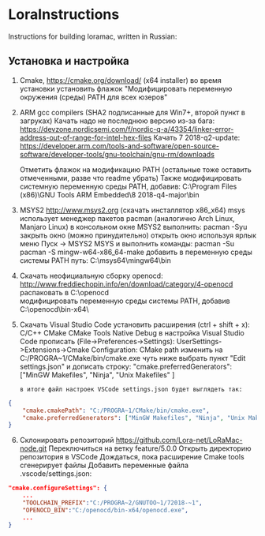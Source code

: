 # LoraInstructions
Instructions for building loramac, written in Russian:
## Установка и настройка
1.  Cmake, 
    https://cmake.org/download/ (x64 installer)
    во время установки установить флажок "Модифицировать переменную окружения (среды) PATH для всех юзеров"

2.  ARM gcc compilers (SHA2 подписанные для Win7+, второй пункт в загруках)
    Качать надо не последнюю версию из-за бага: https://devzone.nordicsemi.com/f/nordic-q-a/43354/linker-error-address-out-of-range-for-intel-hex-files
    Качать 7 2018-q2-update: https://developer.arm.com/tools-and-software/open-source-software/developer-tools/gnu-toolchain/gnu-rm/downloads
    
    Отметить флажок на модификацию PATH (остальные тоже оставить отмеченными, разве что readme убрать)
    Также модифицировать системную переменную среды PATH, добавив: C:\Program Files (x86)\GNU Tools ARM Embedded\8 2018-q4-major\bin
    
3.  MSYS2
    http://www.msys2.org (скачать инсталлятор x86_x64)
    msys использует менеджер пакетов pacman (аналогично Arch Linux, Manjaro Linux)
    в консольном окне MSYS2 выполнить:
        pacman -Syu
        закрыть окно (можно принудительно)
        открыть окно используя ярлык меню Пуск -> MSYS2 MSYS и выполнить команды:
        pacman -Su
        pacman -S mingw-w64-x86_64-make
        добавить в переменную среды системы PATH путь: C:\msys64\mingw64\bin

4.  Скачать неофициальную сборку openocd: 
    http://www.freddiechopin.info/en/download/category/4-openocd
    распаковать в C:\openocd\
    модифицировать переменную среды системы PATH, добавив C:\openocd\bin-x64\
    
5.  Скачать Visual Studio Code
    установить расширения (ctrl + shift + x):
        C/C++
        CMake
        CMake Tools
        Native Debug
    в настройка Visual Studio Code прописать (File->Preferences->Settings): 
        UserSettings->Extensions->Cmake Configuration:
            CMake path изменить на C:/PROGRA~1/CMake/bin/cmake.exe
        чуть ниже выбрать пункт "Edit settings.json" и дописать строку: 
           "cmake.preferredGenerators": ["MinGW Makefiles", "Ninja", "Unix Makefiles" ]
        
        в итоге файл настроек VSCode settings.json будет выглядеть так: 
```json
{
    "cmake.cmakePath": "C:/PROGRA~1/CMake/bin/cmake.exe",
    "cmake.preferredGenerators": ["MinGW Makefiles", "Ninja", "Unix Makefiles" ]
}
```

6. Склонировать репозиторий https://github.com/Lora-net/LoRaMac-node.git
Переключиться на ветку feature/5.0.0
    Открыть директорию репозитория в VSCode
    Дождаться, пока расширение Cmake tools сгенерирует файлы
    Добавить переменные файла .vscode/settings.json:
```json
"cmake.configureSettings": {
    ...
    "TOOLCHAIN_PREFIX":"C:/PROGRA~2/GNUTOO~1/72018-~1",
    "OPENOCD_BIN":"C:/openocd/bin-x64/openocd.exe",
    ...
}
```
